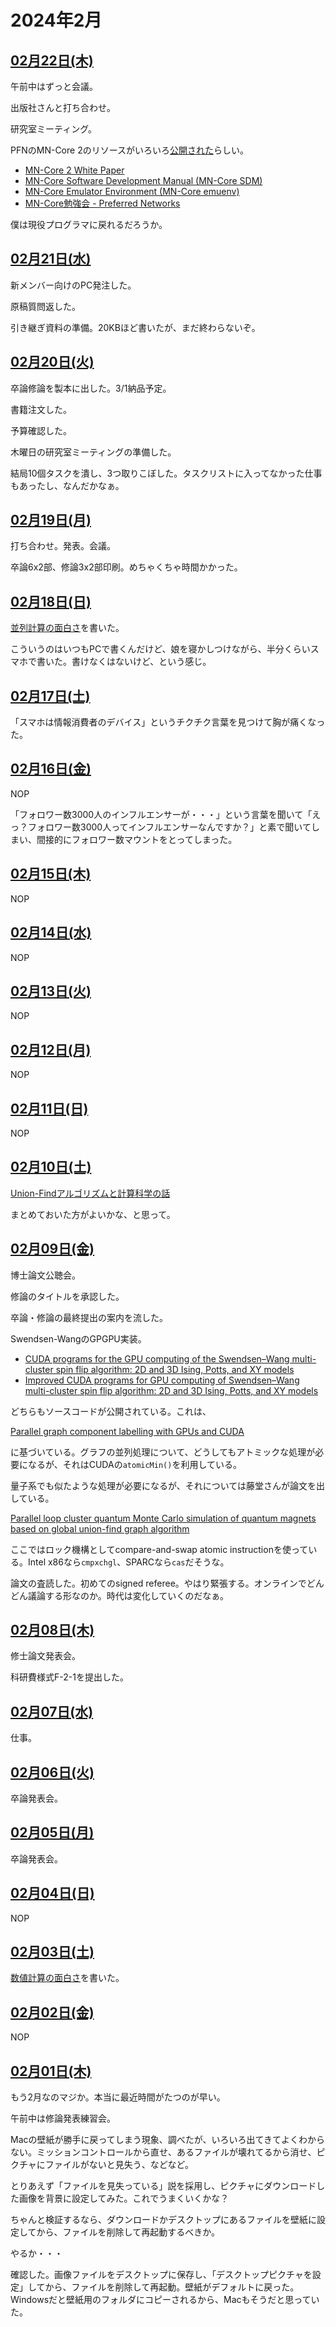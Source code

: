 # 2024年2月

## [02月22日(木)](#22) <a id="22"></a>

午前中はずっと会議。

出版社さんと打ち合わせ。

研究室ミーティング。

PFNのMN-Core 2のリソースがいろいろ[公開された](https://projects.preferred.jp/mn-core/#resources)らしい。

* [MN-Core 2 White Paper](https://projects.preferred.jp/mn-core/assets/MN-Core_2_whitepaper_ja.pdf)
* [MN-Core Software Development Manual (MN-Core SDM)](https://projects.preferred.jp/mn-core/assets/mncore2_dev_manual_ja.pdf)
* [MN-Core Emulator Environment (MN-Core emuenv)](https://projects.preferred.jp/mn-core/assets/mncore2_emuenv_20240221.zip)
* [MN-Core勉強会 - Preferred Networks](https://www.youtube.com/watch?v=U4HjE2S8wAY)

僕は現役プログラマに戻れるだろうか。

## [02月21日(水)](#21) <a id="21"></a>

新メンバー向けのPC発注した。

原稿質問返した。

引き継ぎ資料の準備。20KBほど書いたが、まだ終わらないぞ。

## [02月20日(火)](#20) <a id="20"></a>

卒論修論を製本に出した。3/1納品予定。

書籍注文した。

予算確認した。

木曜日の研究室ミーティングの準備した。

結局10個タスクを潰し、3つ取りこぼした。タスクリストに入ってなかった仕事もあったし、なんだかなぁ。

## [02月19日(月)](#19) <a id="19"></a>

打ち合わせ。発表。会議。

卒論6x2部、修論3x2部印刷。めちゃくちゃ時間かかった。

## [02月18日(日)](#18) <a id="18"></a>

[並列計算の面白さ](https://sizu.me/kaityo256/posts/st4nt6xk6r81)を書いた。

こういうのはいつもPCで書くんだけど、娘を寝かしつけながら、半分くらいスマホで書いた。書けなくはないけど、という感じ。

## [02月17日(土)](#17) <a id="17"></a>

「スマホは情報消費者のデバイス」というチクチク言葉を見つけて胸が痛くなった。

## [02月16日(金)](#16) <a id="16"></a>

NOP

「フォロワー数3000人のインフルエンサーが・・・」という言葉を聞いて「えっ？フォロワー数3000人ってインフルエンサーなんですか？」と素で聞いてしまい、間接的にフォロワー数マウントをとってしまった。

## [02月15日(木)](#15) <a id="15"></a>

NOP

## [02月14日(水)](#14) <a id="14"></a>

NOP

## [02月13日(火)](#13) <a id="13"></a>

NOP

## [02月12日(月)](#12) <a id="12"></a>

NOP

## [02月11日(日)](#11) <a id="11"></a>

NOP

## [02月10日(土)](#10) <a id="10"></a>

[Union-Findアルゴリズムと計算科学の話](https://zenn.dev/kaityo256/articles/union_find_physics)

まとめておいた方がよいかな、と思って。

## [02月09日(金)](#09) <a id="09"></a>

博士論文公聴会。

修論のタイトルを承認した。

卒論・修論の最終提出の案内を流した。

Swendsen-WangのGPGPU実装。

* [CUDA programs for the GPU computing of the Swendsen–Wang multi-cluster spin flip algorithm: 2D and 3D Ising, Potts, and XY models](https://doi.org/10.1016/j.cpc.2013.10.029)
* [Improved CUDA programs for GPU computing of Swendsen–Wang multi-cluster spin flip algorithm: 2D and 3D Ising, Potts, and XY models](https://doi.org/10.1016/j.cpc.2015.10.003)

どちらもソースコードが公開されている。これは、

[Parallel graph component labelling with GPUs and CUDA](https://doi.org/10.1016/j.parco.2010.07.002)

に基づいている。グラフの並列処理について、どうしてもアトミックな処理が必要になるが、それはCUDAの`atomicMin()`を利用している。

量子系でも似たような処理が必要になるが、それについては藤堂さんが論文を出している。

[Parallel loop cluster quantum Monte Carlo simulation of quantum magnets based on global union-find graph algorithm](https://doi.org/10.1016/j.cpc.2019.01.004)

ここではロック機構としてcompare-and-swap atomic instructionを使っている。Intel x86なら`cmpxchgl`、SPARCなら`cas`だそうな。

論文の査読した。初めてのsigned referee。やはり緊張する。オンラインでどんどん議論する形なのか。時代は変化していくのだなぁ。

## [02月08日(木)](#08) <a id="08"></a>

修士論文発表会。

科研費様式F-2-1を提出した。

## [02月07日(水)](#07) <a id="07"></a>

仕事。

## [02月06日(火)](#06) <a id="06"></a>

卒論発表会。

## [02月05日(月)](#05) <a id="05"></a>

卒論発表会。

## [02月04日(日)](#04) <a id="04"></a>

NOP

## [02月03日(土)](#03) <a id="03"></a>

[数値計算の面白さ](https://sizu.me/kaityo256/posts/rbemvb4696a5)を書いた。

## [02月02日(金)](#02) <a id="02"></a>

NOP

## [02月01日(木)](#01) <a id="01"></a>

もう2月なのマジか。本当に最近時間がたつのが早い。

午前中は修論発表練習会。

Macの壁紙が勝手に戻ってしまう現象、調べたが、いろいろ出てきてよくわからない。ミッションコントロールから直せ、あるファイルが壊れてるから消せ、ピクチャにファイルがないと見失う、などなど。

とりあえず「ファイルを見失っている」説を採用し、ピクチャにダウンロードした画像を背景に設定してみた。これでうまくいくかな？

ちゃんと検証するなら、ダウンロードかデスクトップにあるファイルを壁紙に設定してから、ファイルを削除して再起動するべきか。

やるか・・・

確認した。画像ファイルをデスクトップに保存し、「デスクトップピクチャを設定」してから、ファイルを削除して再起動。壁紙がデフォルトに戻った。Windowsだと壁紙用のフォルダにコピーされるから、Macもそうだと思っていた。
